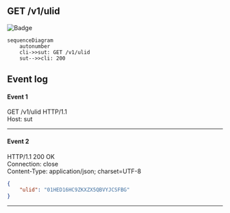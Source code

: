 ## GET /v1/ulid
![Badge](https://img.shields.io/badge/200-green)
  
```mermaid
sequenceDiagram
    autonumber
    cli->>sut: GET /v1/ulid
    sut-->>cli: 200
```
  
## Event log
#### Event 1
  
GET /v1/ulid HTTP/1.1  
Host: sut  
  

  
---
  
#### Event 2
  
HTTP/1.1 200 OK  
Connection: close  
Content-Type: application/json; charset=UTF-8  
  

  
```json
{
    "ulid": "01HED16HC9ZKXZX5QBVYJCSFBG"
}

```
  
---
  